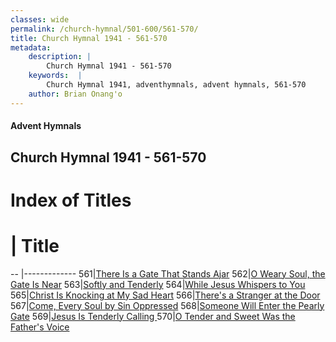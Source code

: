 ```yaml
---
classes: wide
permalink: /church-hymnal/501-600/561-570/
title: Church Hymnal 1941 - 561-570
metadata:
    description: |
        Church Hymnal 1941 - 561-570
    keywords:  |
        Church Hymnal 1941, adventhymnals, advent hymnals, 561-570
    author: Brian Onang'o
---
```


#### Advent Hymnals
## Church Hymnal 1941 - 561-570

# Index of Titles
# | Title                        
-- |-------------
561|[There Is a Gate That Stands Ajar](/church-hymnal/501-600/561-570/There-Is-a-Gate-That-Stands-Ajar)
562|[O Weary Soul, the Gate Is Near](/church-hymnal/501-600/561-570/O-Weary-Soul,-the-Gate-Is-Near)
563|[Softly and Tenderly](/church-hymnal/501-600/561-570/Softly-and-Tenderly)
564|[While Jesus Whispers to You](/church-hymnal/501-600/561-570/While-Jesus-Whispers-to-You)
565|[Christ Is Knocking at My Sad Heart](/church-hymnal/501-600/561-570/Christ-Is-Knocking-at-My-Sad-Heart)
566|[There's a Stranger at the Door](/church-hymnal/501-600/561-570/There's-a-Stranger-at-the-Door)
567|[Come, Every Soul by Sin Oppressed](/church-hymnal/501-600/561-570/Come,-Every-Soul-by-Sin-Oppressed)
568|[Someone Will Enter the Pearly Gate](/church-hymnal/501-600/561-570/Someone-Will-Enter-the-Pearly-Gate)
569|[Jesus Is Tenderly Calling ](/church-hymnal/501-600/561-570/Jesus-Is-Tenderly-Calling-)
570|[O Tender and Sweet Was the Father's Voice](/church-hymnal/501-600/561-570/O-Tender-and-Sweet-Was-the-Father's-Voice)